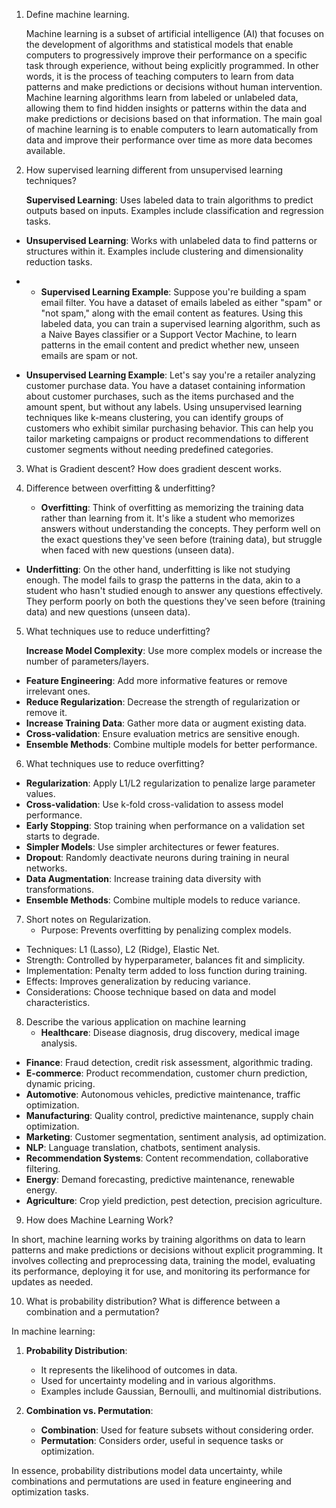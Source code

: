 1. Define machine learning.

    Machine learning is a subset of artificial intelligence (AI) that focuses on the development of algorithms and statistical models that enable computers to progressively improve their performance on a specific task through experience, without being explicitly programmed. In other words, it is the process of teaching computers to learn from data patterns and make predictions or decisions without human intervention. Machine learning algorithms learn from labeled or unlabeled data, allowing them to find hidden insights or patterns within the data and make predictions or decisions based on that information. The main goal of machine learning is to enable computers to learn automatically from data and improve their performance over time as more data becomes available.

2. How supervised learning different from unsupervised learning techniques?

    **Supervised Learning**: Uses labeled data to train algorithms to predict outputs based on inputs. Examples include classification and regression tasks.
-    **Unsupervised Learning**: Works with unlabeled data to find patterns or       structures within it. Examples include clustering and dimensionality reduction tasks.
- - **Supervised Learning Example**: Suppose you're building a spam email filter. You have a dataset of emails labeled as either "spam" or "not spam," along with the email content as features. Using this labeled data, you can train a supervised learning algorithm, such as a Naive Bayes classifier or a Support Vector Machine, to learn patterns in the email content and predict whether new, unseen emails are spam or not.
    
- **Unsupervised Learning Example**: Let's say you're a retailer analyzing customer purchase data. You have a dataset containing information about customer purchases, such as the items purchased and the amount spent, but without any labels. Using unsupervised learning techniques like k-means clustering, you can identify groups of customers who exhibit similar purchasing behavior. This can help you tailor marketing campaigns or product recommendations to different customer segments without needing predefined categories.


3. What is Gradient descent? How does gradient descent works.
      




4. Difference between overfitting & underfitting?

   - **Overfitting**: Think of overfitting as memorizing the training data rather than learning from it. It's like a student who memorizes answers without understanding the concepts. They perform well on the exact questions they've seen before (training data), but struggle when faced with new questions (unseen data).
    
- **Underfitting**: On the other hand, underfitting is like not studying enough. The model fails to grasp the patterns in the data, akin to a student who hasn't studied enough to answer any questions effectively. They perform poorly on both the questions they've seen before (training data) and new questions (unseen data).

5. What techniques use to reduce underfitting?

   **Increase Model Complexity**: Use more complex models or increase the number of parameters/layers.
- **Feature Engineering**: Add more informative features or remove irrelevant ones.
- **Reduce Regularization**: Decrease the strength of regularization or remove it.
- **Increase Training Data**: Gather more data or augment existing data.
- **Cross-validation**: Ensure evaluation metrics are sensitive enough.
- **Ensemble Methods**: Combine multiple models for better performance.

6. What techniques use to reduce overfitting?

- **Regularization**: Apply L1/L2 regularization to penalize large parameter values.
- **Cross-validation**: Use k-fold cross-validation to assess model performance.
- **Early Stopping**: Stop training when performance on a validation set starts to degrade.
- **Simpler Models**: Use simpler architectures or fewer features.
- **Dropout**: Randomly deactivate neurons during training in neural networks.
- **Data Augmentation**: Increase training data diversity with transformations.
- **Ensemble Methods**: Combine multiple models to reduce variance.

7. Short notes on Regularization.
     - Purpose: Prevents overfitting by penalizing complex models.
- Techniques: L1 (Lasso), L2 (Ridge), Elastic Net.
- Strength: Controlled by hyperparameter, balances fit and simplicity.
- Implementation: Penalty term added to loss function during training.
- Effects: Improves generalization by reducing variance.
- Considerations: Choose technique based on data and model characteristics.

8. Describe the various application on machine learning 
     - **Healthcare**: Disease diagnosis, drug discovery, medical image analysis.
- **Finance**: Fraud detection, credit risk assessment, algorithmic trading.
- **E-commerce**: Product recommendation, customer churn prediction, dynamic pricing.
- **Automotive**: Autonomous vehicles, predictive maintenance, traffic optimization.
- **Manufacturing**: Quality control, predictive maintenance, supply chain optimization.
- **Marketing**: Customer segmentation, sentiment analysis, ad optimization.
- **NLP**: Language translation, chatbots, sentiment analysis.
- **Recommendation Systems**: Content recommendation, collaborative filtering.
- **Energy**: Demand forecasting, predictive maintenance, renewable energy.
- **Agriculture**: Crop yield prediction, pest detection, precision agriculture.

9. How does Machine Learning Work?
       
In short, machine learning works by training algorithms on data to learn patterns and make predictions or decisions without explicit programming. It involves collecting and preprocessing data, training the model, evaluating its performance, deploying it for use, and monitoring its performance for updates as needed.

10. What is probability distribution? What is difference between a combination and a permutation?
       
In machine learning:

1. **Probability Distribution**:
    
    - It represents the likelihood of outcomes in data.
    - Used for uncertainty modeling and in various algorithms.
    - Examples include Gaussian, Bernoulli, and multinomial distributions.
2. **Combination vs. Permutation**:
    
    - **Combination**: Used for feature subsets without considering order.
    - **Permutation**: Considers order, useful in sequence tasks or optimization.

In essence, probability distributions model data uncertainty, while combinations and permutations are used in feature engineering and optimization tasks.
